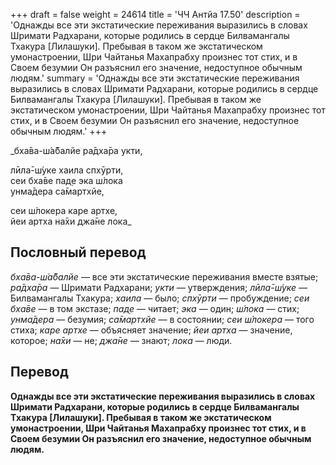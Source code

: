 +++
draft = false
weight = 24614
title = 'ЧЧ Антйа 17.50'
description = 'Однажды все эти экстатические переживания выразились в словах Шримати Радхарани, которые родились в сердце Билвамангалы Тхакура [Лилашуки]. Пребывая в таком же экстатическом умонастроении, Шри Чайтанья Махапрабху произнес тот стих, и в Своем безумии Он разъяснил его значение, недоступное обычным людям.'
summary = 'Однажды все эти экстатические переживания выразились в словах Шримати Радхарани, которые родились в сердце Билвамангалы Тхакура [Лилашуки]. Пребывая в таком же экстатическом умонастроении, Шри Чайтанья Махапрабху произнес тот стих, и в Своем безумии Он разъяснил его значение, недоступное обычным людям.'
+++

_бха̄ва-ш́а̄балйе ра̄дха̄ра укти,  
  
лӣла̄-ш́уке хаила спхӯрти,  
сеи бха̄ве пад̣е эка ш́лока  
унма̄дера са̄мартхйе,  
  
сеи ш́локера каре артхе,  
йеи артха на̄хи джа̄не лока_

## Пословный перевод

_бха̄ва_\-_ш́а̄балйе_ — все эти экстатические переживания вместе взятые; _ра̄дха̄ра_ — Шримати Радхарани; _укти_ — утверждения; _лӣла̄_\-_ш́уке_ — Билвамангалы Тхакура; _хаила_ — было; _спхӯрти_ — пробуждение; _сеи_ _бха̄ве_ — в том экстазе; _пад̣е_ — читает; _эка_ — один; _ш́лока_ — стих; _унма̄дера_ — безумия; _са̄мартхйе_ — в состоянии; _сеи_ _ш́локера_ — того стиха; _каре_ _артхе_ — объясняет значение; _йеи_ _артха_ — значение, которое; _на̄хи_ — не; _джа̄не_ — знают; _лока_ — люди.

## Перевод

**Однажды все эти экстатические переживания выразились в словах Шримати Радхарани, которые родились в сердце Билвамангалы Тхакура \[Лилашуки\]. Пребывая в таком же экстатическом умонастроении, Шри Чайтанья Махапрабху произнес тот стих, и в Своем безумии Он разъяснил его значение, недоступное обычным людям.**
